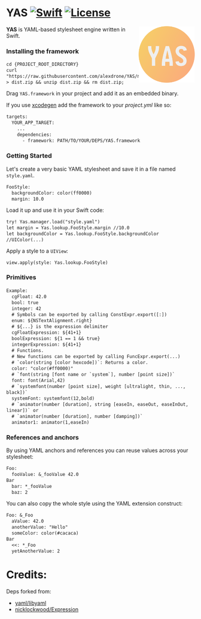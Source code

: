 # YAS [![Swift](https://img.shields.io/badge/swift-4.*-orange.svg?style=flat)](#) [![License](https://img.shields.io/badge/license-MIT-blue.svg?style=flat)](https://opensource.org/licenses/MIT)

<img src="docs/logo.png" width=150 alt="Logo" align=right />

**YAS** is YAML-based stylesheet engine written in Swift.

### Installing the framework

```
cd {PROJECT_ROOT_DIRECTORY}
curl "https://raw.githubusercontent.com/alexdrone/YAS/master/bin/dist.zip" > dist.zip && unzip dist.zip && rm dist.zip;
```

Drag `YAS.framework` in your project and add it as an embedded binary.

If you use [xcodegen](https://github.com/yonaskolb/XcodeGen) add the framework to your *project.yml* like so:

```
targets:
  YOUR_APP_TARGET:
    ...
    dependencies:
      - framework: PATH/TO/YOUR/DEPS/YAS.framework
```

### Getting Started

Let's create a very basic YAML stylesheet and save it in a file named `style.yaml`.

```
FooStyle:
  backgroundColor: color(ff0000)
  margin: 10.0
```

Load it up and use it in your Swift code:

```
try! Yas.manager.load("style.yaml")
let margin = Yas.lookup.FooStyle.margin //10.0
let backgroundColor = Yas.lookup.FooStyle.backgroundColor //UIColor(...)
```

Apply a style to a `UIView`:

```
view.apply(style: Yas.lookup.FooStyle)
```

### Primitives

```
Example:
  cgFloat: 42.0
  bool: true
  integer: 42
  # Symbols can be exported by calling ConstExpr.export([:])
  enum: ${NSTextAlignment.right}
  # ${...} is the expression delimiter
  cgFloatExpression: ${41+1}
  boolExpression: ${1 == 1 && true}
  integerExpression: ${41+1}
  # Functions.
  # New functions can be exported by calling FuncExpr.export(...)
  # `color(string [color hexcode])`: Returns a color.
  color: "color(#ff0000)"
  # `font(string [font name or `system`], number [point size])`
  font: font(Arial,42)
  # `systemfont(number [point size], weight [ultralight, thin, ..., black])`
  systemFont: systemfont(12,bold)
  # `animator(number [duration], string [easeIn, easeOut, easeInOut, linear])` or
  # `animator(number [duration], number [damping])`
  animator1: animator(1,easeIn)
```

### References and anchors

By using YAML anchors and references you can reuse values across your stylesheet:

```
Foo:
  fooValue: &_fooValue 42.0
Bar
  bar: *_fooValue
  baz: 2
```

You can also copy the whole style using the YAML extension construct:

```
Foo: &_Foo
  aValue: 42.0
  anotherValue: "Hello"
  someColor: color(#cacaca)
Bar
  <<: *_Foo
  yetAnotherValue: 2
```

# Credits:

Deps forked from:

* [yaml/libyaml](https://github.com/yaml/libyaml)
* [nicklockwood/Expression](https://github.com/nicklockwood/Expression)